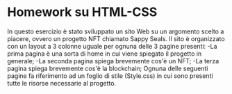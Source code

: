 # Homework su HTML-CSS
In questo esercizio è stato sviluppato un sito Web su un argomento scelto a piacere, ovvero un progetto NFT chiamato Sappy Seals.
Il sito è organizzato con un layout a 3 colonne uguale per ognuna delle 3 pagine presenti:
-La prima pagina è una sorta di home in cui viene spiegato il progetto in generale;
-La seconda pagina spiega brevemente cos'è un NFT;
-La terza pagina spiega brevemente cos'è la blockchain;
Ognuna delle seguenti pagine fa riferimento ad un foglio di stile (Style.css) in cui sono presenti tutte le risorse necessarie al progetto.